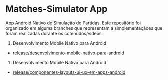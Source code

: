 # Matches-Simulator App

App Android Nativo de Simulação de Partidas. Este repositório foi organizado em alguma branches que representam a 
simplementaçãoes que foram realizadas dorante os cotenúdos/vídeos:

1. Desenvolvimento Mobile Nativo para Android
- [release/desenvolvimento-mobile-nativo-para-android](https://github.com/Fredericoef/matches-simulator/tree/release/desenvolvimento-mobile-nativo-para-android)

1. Desenvolvimento Mobile Nativo para Android
- [release/componentes-layouts-ui-ux-em-apps-android](https://github.com/Fredericoef/matches-simulator/tree/release/desenvolvimento-mobile-nativo-para-android)


